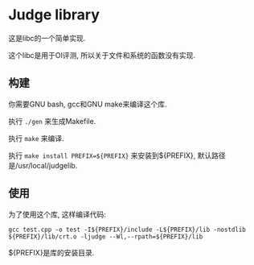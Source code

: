 # Judge library

这是libc的一个简单实现.

这个libc是用于OI评测, 所以关于文件和系统的函数没有实现.

## 构建

你需要GNU bash, gcc和GNU make来编译这个库.

执行 ```./gen``` 来生成Makefile.

执行 ```make``` 来编译.

执行 ```make install PREFIX=${PREFIX}``` 来安装到${PREFIX}, 默认路径是/usr/local/judgelib.

## 使用

为了使用这个库, 这样编译代码:

```shell
gcc test.cpp -o test -I${PREFIX}/include -L${PREFIX}/lib -nostdlib ${PREFIX}/lib/crt.o -ljudge --Wl,--rpath=${PREFIX}/lib
```

${PREFIX}是库的安装目录.